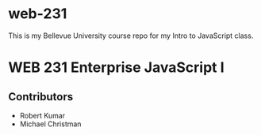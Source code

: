 # web-231
This is my Bellevue University course repo for my Intro to JavaScript class.
<h1>WEB 231 Enterprise JavaScript I</h1>
<h2>Contributors</h2>
<ul>
  <li>Robert Kumar</li>
  <li>Michael Christman</li>
 </ul>
